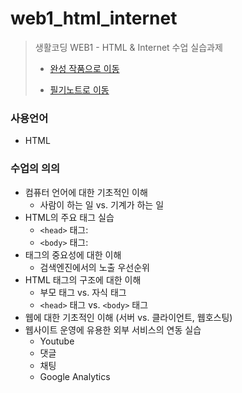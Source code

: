 # web1_html_internet
> 생활코딩 WEB1 - HTML &amp; Internet 수업 실습과제  
>
> * [완성 작품으로 이동](https://kshyun1223.github.io/web1_html_internet/)  
>
> * [필기노트로 이동](https://github.com/kshyun1223/web1_html_internet/wiki)

### 사용언어
* HTML

### 수업의 의의
* 컴퓨터 언어에 대한 기초적인 이해
  * 사람이 하는 일 vs. 기계가 하는 일
* HTML의 주요 태그 실습
  *  `<head>` 태그: 
  *  `<body>` 태그: 
* 태그의 중요성에 대한 이해
  * 검색엔진에서의 노출 우선순위
* HTML 태그의 구조에 대한 이해
  * 부모 태그 vs. 자식 태그
  * `<head>` 태그 vs. `<body>` 태그
* 웹에 대한 기초적인 이해 (서버 vs. 클라이언트, 웹호스팅)
* 웹사이트 운영에 유용한 외부 서비스의 연동 실습
  * Youtube
  * 댓글
  * 채팅
  * Google Analytics
